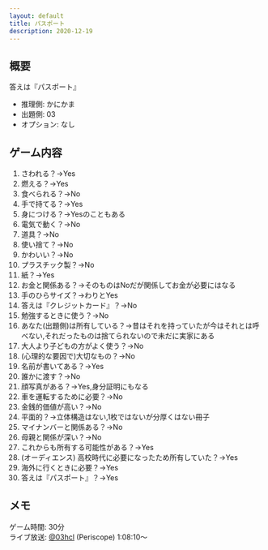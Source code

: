 ```yaml
---
layout: default
title: パスポート
description: 2020-12-19
---
```


## 概要

答えは『パスポート』

- 推理側: かにかま
- 出題側: 03
- オプション: なし

## ゲーム内容

1. さわれる？→Yes
2. 燃える？→Yes
3. 食べられる？→No
4. 手で持てる？→Yes
5. 身につける？→Yesのこともある
6. 電気で動く？→No
7. 道具？→No
8. 使い捨て？→No
9. かわいい？→No
10. プラスチック製？→No
11. 紙？→Yes
12. お金と関係ある？→そのものはNoだが関係してお金が必要にはなる
13. 手のひらサイズ？→わりとYes
14. 答えは『クレジットカード』？→No
15. 勉強するときに使う？→No
16. あなた(出題側)は所有している？→昔はそれを持っていたが今はそれとは呼べない,それだったものは捨てられないので未だに実家にある
17. 大人より子どもの方がよく使う？→No
18. (心理的な要因で)大切なもの？→No
19. 名前が書いてある？→Yes
20. 誰かに渡す？→No
21. 顔写真がある？→Yes,身分証明にもなる
22. 車を運転するために必要？→No
23. 金銭的価値が高い？→No
24. 平面的？→立体構造はない,1枚ではないが分厚くはない冊子
25. マイナンバーと関係ある？→No
26. 母親と関係が深い？→No
27. これからも所有する可能性がある？→Yes
28. (オーディエンス) 高校時代に必要になったため所有していた？→Yes
29. 海外に行くときに必要？→Yes
30. 答えは『パスポート』？→Yes

## メモ

ゲーム時間: 30分  
ライブ放送: [@03hcl](https://www.periscope.tv/03hcl/1MYxNmQvwENJw?t=1h8m10s) (Periscope) 1:08:10～
